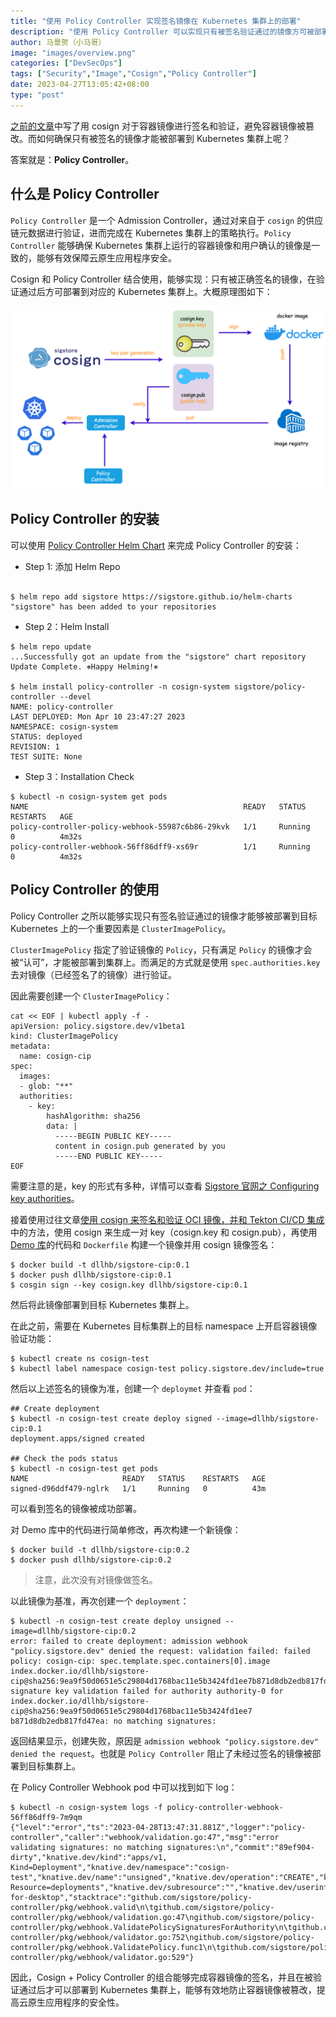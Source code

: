 ```yaml
---
title: "使用 Policy Controller 实现签名镜像在 Kubernetes 集群上的部署"
description: "使用 Policy Controller 可以实现只有被签名验证通过的镜像方可被部署到 Kubernetes 集群上"
author: 马景贺（小马哥）
image: "images/overview.png"
categories: ["DevSecOps"]
tags: ["Security","Image","Cosign","Policy Controller"]
date: 2023-04-27T13:05:42+08:00
type: "post"
---
```


[之前的文章](https://majinghe.github.io/devsecops/cosign/)中写了用 cosign 对于容器镜像进行签名和验证，避免容器镜像被篡改。而如何确保只有被签名的镜像才能被部署到 Kubernetes 集群上呢？

答案就是：**Policy Controller**。


## 什么是 Policy Controller

`Policy Controller` 是一个 Admission Controller，通过对来自于 `cosign` 的供应链元数据进行验证，进而完成在 Kubernetes 集群上的策略执行。`Policy Controller` 能够确保 Kubernetes 集群上运行的容器镜像和用户确认的镜像是一致的，能够有效保障云原生应用程序安全。

Cosign 和 Policy Controller 结合使用，能够实现：只有被正确签名的镜像，在验证通过后方可部署到对应的 Kubernetes 集群上。大概原理图如下：

![overview](images/overview.png)


## Policy Controller 的安装

可以使用 [Policy Controller Helm Chart](https://github.com/sigstore/helm-charts/tree/main/charts/policy-controller) 来完成 Policy Controller 的安装：

* Step 1: 添加 Helm Repo
```

$ helm repo add sigstore https://sigstore.github.io/helm-charts
"sigstore" has been added to your repositories
```

* Step 2：Helm Install

```
$ helm repo update
...Successfully got an update from the "sigstore" chart repository
Update Complete. ⎈Happy Helming!⎈

$ helm install policy-controller -n cosign-system sigstore/policy-controller --devel
NAME: policy-controller
LAST DEPLOYED: Mon Apr 10 23:47:27 2023
NAMESPACE: cosign-system
STATUS: deployed
REVISION: 1
TEST SUITE: None
```

* Step 3：Installation Check

```
$ kubectl -n cosign-system get pods
NAME                                                READY   STATUS    RESTARTS   AGE
policy-controller-policy-webhook-55987c6b86-29kvk   1/1     Running   0          4m32s
policy-controller-webhook-56ff86dff9-xs69r          1/1     Running   0          4m32s
```

## Policy Controller 的使用


Policy Controller 之所以能够实现只有签名验证通过的镜像才能够被部署到目标 Kubernetes 上的一个重要因素是 `ClusterImagePolicy`。

`ClusterImagePolicy` 指定了验证镜像的 `Policy`，只有满足 `Policy` 的镜像才会被“认可”，才能被部署到集群上。而满足的方式就是使用 `spec.authorities.key` 去对镜像（已经签名了的镜像）进行验证。

因此需要创建一个 `ClusterImagePolicy`：

```
cat << EOF | kubectl apply -f - 
apiVersion: policy.sigstore.dev/v1beta1
kind: ClusterImagePolicy
metadata:
  name: cosign-cip
spec:
  images:
  - glob: "**"
  authorities:
    - key:
        hashAlgorithm: sha256
        data: |
          -----BEGIN PUBLIC KEY-----
          content in cosign.pub generated by you
          -----END PUBLIC KEY-----
EOF
```

需要注意的是，key 的形式有多种，详情可以查看 [Sigstore 官网之 Configuring key authorities](https://docs.sigstore.dev/policy-controller/overview/#configuring-key-authorities)。

接着使用过往文章[使用 cosign 来签名和验证 OCI 镜像，并和 Tekton CI/CD 集成](https://majinghe.github.io/devsecops/cosign/)中的方法，使用 cosign 来生成一对 key（cosign.key 和 cosign.pub），再使用[Demo 库](https://jihulab.com/majinghe/go-demo)的代码和 `Dockerfile` 构建一个镜像并用 cosign 镜像签名：

```
$ docker build -t dllhb/sigstore-cip:0.1
$ docker push dllhb/sigstore-cip:0.1
$ cosgin sign --key cosign.key dllhb/sigstore-cip:0.1
```
然后将此镜像部署到目标 Kubernetes 集群上。

在此之前，需要在 Kubernetes 目标集群上的目标 namespace 上开启容器镜像验证功能：

```
$ kubectl create ns cosign-test
$ kubectl label namespace cosign-test policy.sigstore.dev/include=true
```

然后以上述签名的镜像为准，创建一个 `deploymet` 并查看 `pod`：

```
## Create deployment
$ kubectl -n cosign-test create deploy signed --image=dllhb/sigstore-cip:0.1
deployment.apps/signed created

## Check the pods status
$ kubectl -n cosign-test get pods
NAME                     READY   STATUS    RESTARTS   AGE
signed-d96ddf479-nglrk   1/1     Running   0          43m
```
可以看到签名的镜像被成功部署。

对 Demo 库中的代码进行简单修改，再次构建一个新镜像：

```
$ docker build -t dllhb/sigstore-cip:0.2
$ docker push dllhb/sigstore-cip:0.2
```
> 注意，此次没有对镜像做签名。

以此镜像为基准，再次创建一个 `deployment`：

```
$ kubectl -n cosign-test create deploy unsigned --image=dllhb/sigstore-cip:0.2
error: failed to create deployment: admission webhook "policy.sigstore.dev" denied the request: validation failed: failed policy: cosign-cip: spec.template.spec.containers[0].image
index.docker.io/dllhb/sigstore-cip@sha256:9ea9f50d0651e5c29804d1768bac11e5b3424fd1ee7b871d8db2edb817fd47ea signature key validation failed for authority authority-0 for index.docker.io/dllhb/sigstore-cip@sha256:9ea9f50d0651e5c29804d1768bac11e5b3424fd1ee7
b871d8db2edb817fd47ea: no matching signatures:
```

返回结果显示，创建失败，原因是 `admission webhook "policy.sigstore.dev" denied the request`。也就是 `Policy Controller` 阻止了未经过签名的镜像被部署到目标集群上。

在 Policy Controller Webhook pod 中可以找到如下 log：


```
$ kubectl -n cosign-system logs -f policy-controller-webhook-56ff86dff9-7m9qm
{"level":"error","ts":"2023-04-28T13:47:31.881Z","logger":"policy-controller","caller":"webhook/validation.go:47","msg":"error validating signatures: no matching signatures:\n","commit":"89ef904-dirty","knative.dev/kind":"apps/v1, Kind=Deployment","knative.dev/namespace":"cosign-test","knative.dev/name":"unsigned","knative.dev/operation":"CREATE","knative.dev/resource":"apps/v1, Resource=deployments","knative.dev/subresource":"","knative.dev/userinfo":"docker-for-desktop","stacktrace":"github.com/sigstore/policy-controller/pkg/webhook.valid\n\tgithub.com/sigstore/policy-controller/pkg/webhook/validation.go:47\ngithub.com/sigstore/policy-controller/pkg/webhook.ValidatePolicySignaturesForAuthority\n\tgithub.com/sigstore/policy-controller/pkg/webhook/validator.go:752\ngithub.com/sigstore/policy-controller/pkg/webhook.ValidatePolicy.func1\n\tgithub.com/sigstore/policy-controller/pkg/webhook/validator.go:529"}
```

因此，Cosign + Policy Controller 的组合能够完成容器镜像的签名，并且在被验证通过后才可以部署到 Kubernetes 集群上，能够有效地防止容器镜像被篡改，提高云原生应用程序的安全性。
